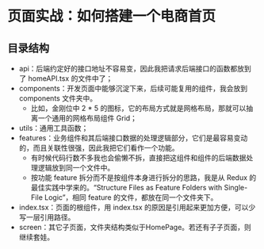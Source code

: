 # 页面实战：如何搭建一个电商首页

## 目录结构
* api：后端约定好的接口地址不容易变，因此我把请求后端接口的函数都放到了 homeAPI.tsx 的文件中了；
* components：开发页面中能够沉淀下来，后续可能复用的组件，我会放到 components 文件夹中。
  * 比如，金刚位中 2 * 5 的图标，它的布局方式就是网格布局，那就可以抽离一个通用的网格布局组件 Grid；
* utils：通用工具函数；
* features：业务组件和其后端接口数据的处理逻辑部分，它们是最容易变动的，而且关联性很强，因此我把它们看作一个功能。
  * 有时候代码行数不多我也会偷懒不拆，直接把这组件和组件的后端数据处理逻辑放到同一个文件中。
  * 按功能 feature 拆分而不是按组件本身进行拆分的思路，我是从 Redux 的最佳实践中学来的。“Structure Files as Feature Folders with Single-File Logic”，相同 feature 的文件，都放在同一个文件夹下。
* index.tsx：页面的根组件，用 index.tsx 的原因是引用起来更加方便，可以少写一层引用路径。
* screen：其它子页面，文件夹结构类似于HomePage。若还有子子页面，则继续套娃。
